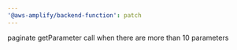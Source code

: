 ```yaml
---
'@aws-amplify/backend-function': patch
---
```


paginate getParameter call when there are more than 10 parameters
